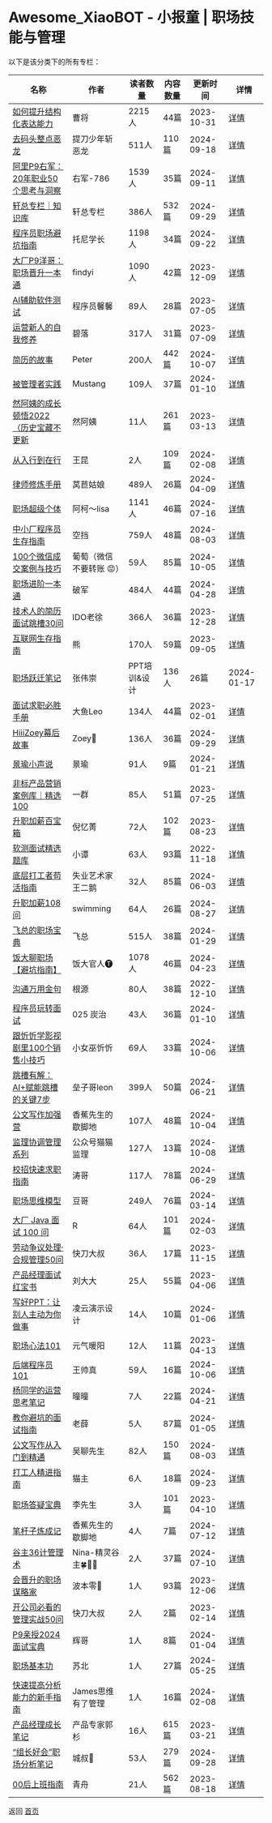 # Awesome_XiaoBOT - 小报童 | 职场技能与管理

以下是该分类下的所有专栏：

| 名称 | 作者 | 读者数量 | 内容数量 | 更新时间 | 详情 |
|------|------|----------|----------|----------|------|
| [如何提升结构化表达能力](https://xiaobot.net/p/jghbd?refer=0b133df9-27dc-423b-8101-639049001c13) | 曹将 | 2215人 | 44篇 |  2023-10-31 | [详情](data/jghbd.md) |
| [去码头整点恶龙](https://xiaobot.net/p/along?refer=0b133df9-27dc-423b-8101-639049001c13) | 提刀少年斩恶龙 | 511人 | 110篇 |  2024-09-18 | [详情](data/along.md) |
| [阿里P9右军：20年职业50个思考与洞察](https://xiaobot.net/p/youjun?refer=0b133df9-27dc-423b-8101-639049001c13) | 右军-786 | 1539人 | 35篇 |  2024-09-11 | [详情](data/youjun.md) |
| [轩总专栏｜知识库](https://xiaobot.net/p/919900?refer=0b133df9-27dc-423b-8101-639049001c13) | 轩总专栏 | 386人 | 532篇 |  2024-09-29 | [详情](data/919900.md) |
| [程序员职场避坑指南](https://xiaobot.net/p/Tony6688?refer=0b133df9-27dc-423b-8101-639049001c13) | 托尼学长 | 1198人 | 34篇 |  2024-09-22 | [详情](data/Tony6688.md) |
| [大厂P9洋哥：职场晋升一本通](https://xiaobot.net/p/1000036?refer=0b133df9-27dc-423b-8101-639049001c13) | findyi | 1090人 | 42篇 |  2023-12-09 | [详情](data/1000036.md) |
| [AI辅助软件测试](https://xiaobot.net/p/softwaretest168?refer=0b133df9-27dc-423b-8101-639049001c13) | 程序员馨馨 | 89人 | 28篇 |  2023-07-05 | [详情](data/softwaretest168.md) |
| [运营新人的自我修养](https://xiaobot.net/p/Operation01?refer=0b133df9-27dc-423b-8101-639049001c13) | 碧落 | 317人 | 31篇 |  2023-07-09 | [详情](data/Operation01.md) |
| [简历的故事](https://xiaobot.net/p/Peter1981_HR?refer=0b133df9-27dc-423b-8101-639049001c13) | Peter | 200人 | 442篇 |  2024-10-07 | [详情](data/Peter1981_HR.md) |
| [被管理者实践](https://xiaobot.net/p/antidrucker?refer=0b133df9-27dc-423b-8101-639049001c13) | Mustang | 109人 | 37篇 |  2024-01-10 | [详情](data/antidrucker.md) |
| [然阿姨的成长顿悟2022（历史宝藏不更新](https://xiaobot.net/p/ranayi?refer=0b133df9-27dc-423b-8101-639049001c13) | 然阿姨 | 11人 | 261篇 |  2023-03-13 | [详情](data/ranayi.md) |
| [从入行到在行](https://xiaobot.net/p/never?refer=0b133df9-27dc-423b-8101-639049001c13) | 王昆 | 2人 | 109篇 |  2024-02-08 | [详情](data/never.md) |
| [律师修炼手册](https://xiaobot.net/p/lawyersredbook?refer=0b133df9-27dc-423b-8101-639049001c13) | 莴苣姑娘 | 489人 | 26篇 |  2024-04-09 | [详情](data/lawyersredbook.md) |
| [职场超级个体](https://xiaobot.net/p/726649787?refer=0b133df9-27dc-423b-8101-639049001c13) | 阿柯～lisa | 1141人 | 46篇 |  2024-07-16 | [详情](data/726649787.md) |
| [中小厂程序员生存指南](https://xiaobot.net/p/programmer101?refer=0b133df9-27dc-423b-8101-639049001c13) | 空挡 | 759人 | 48篇 |  2024-08-03 | [详情](data/programmer101.md) |
| [100个微信成交案例与技巧](https://xiaobot.net/p/putaohaoqiang?refer=0b133df9-27dc-423b-8101-639049001c13) | 葡萄（微信不要转账 😡） | 59人 | 85篇 |  2024-10-05 | [详情](data/putaohaoqiang.md) |
| [职场进阶一本通](https://xiaobot.net/p/pojun?refer=0b133df9-27dc-423b-8101-639049001c13) | 破军 | 484人 | 44篇 |  2024-04-28 | [详情](data/pojun.md) |
| [技术人的简历面试跳槽30问](https://xiaobot.net/p/mianshi?refer=0b133df9-27dc-423b-8101-639049001c13) | IDO老徐 | 366人 | 36篇 |  2023-12-28 | [详情](data/mianshi.md) |
| [互联网生存指南](https://xiaobot.net/p/code?refer=0b133df9-27dc-423b-8101-639049001c13) | 熊 | 170人 | 59篇 |  2023-09-05 | [详情](data/code.md) |
| [职场跃迁笔记](https://xiaobot.net/p/weichong123?refer=0b133df9-27dc-423b-8101-639049001c13) | 张伟崇 | PPT培训&设计 | 136人 | 26篇 |  2024-01-17 | [详情](data/weichong123.md) |
| [面试求职必胜手册](https://xiaobot.net/p/dayu666?refer=0b133df9-27dc-423b-8101-639049001c13) | 大鱼Leo | 134人 | 44篇 |  2023-02-01 | [详情](data/dayu666.md) |
| [HiiiZoey幕后故事](https://xiaobot.net/p/zoeyyu7?refer=0b133df9-27dc-423b-8101-639049001c13) | Zoey🐋 | 136人 | 36篇 |  2024-09-29 | [详情](data/zoeyyu7.md) |
| [景瑜小声说](https://xiaobot.net/p/jingyutalk?refer=0b133df9-27dc-423b-8101-639049001c13) | 景瑜 | 91人 | 9篇 |  2024-01-21 | [详情](data/jingyutalk.md) |
| [非标产品营销案例库｜精选100](https://xiaobot.net/p/zyq147123?refer=0b133df9-27dc-423b-8101-639049001c13) | 一群 | 85人 | 51篇 |  2023-07-25 | [详情](data/zyq147123.md) |
| [升职加薪百宝箱](https://xiaobot.net/p/career001?refer=0b133df9-27dc-423b-8101-639049001c13) | 倪忆菁 | 72人 | 102篇 |  2023-08-23 | [详情](data/career001.md) |
| [软测面试精选题库](https://xiaobot.net/p/testdata?refer=0b133df9-27dc-423b-8101-639049001c13) | 小谭 | 63人 | 93篇 |  2022-11-18 | [详情](data/testdata.md) |
| [底层打工者苟活指南](https://xiaobot.net/p/88leader?refer=0b133df9-27dc-423b-8101-639049001c13) | 失业艺术家王二鹅 | 32人 | 85篇 |  2024-06-03 | [详情](data/88leader.md) |
| [升职加薪108问](https://xiaobot.net/p/CEO666?refer=0b133df9-27dc-423b-8101-639049001c13) | swimming | 64人 | 26篇 |  2024-08-27 | [详情](data/CEO666.md) |
| [飞总的职场宝典](https://xiaobot.net/p/feicareer?refer=0b133df9-27dc-423b-8101-639049001c13) | 飞总 | 515人 | 38篇 |  2024-01-29 | [详情](data/feicareer.md) |
| [饭大聊职场【避坑指南】](https://xiaobot.net/p/fanda002?refer=0b133df9-27dc-423b-8101-639049001c13) | 饭大官人🅣 | 1078人 | 46篇 |  2024-04-23 | [详情](data/fanda002.md) |
| [沟通万用金句](https://xiaobot.net/p/asdfjkl97098?refer=0b133df9-27dc-423b-8101-639049001c13) | 根源 | 80人 | 38篇 |  2022-12-10 | [详情](data/asdfjkl97098.md) |
| [程序员玩转面试](https://xiaobot.net/p/tanzinterview?refer=0b133df9-27dc-423b-8101-639049001c13) | 025 炭治 | 43人 | 36篇 |  2024-01-10 | [详情](data/tanzinterview.md) |
| [跟忻忻学影视剧里100个销售小技巧](https://xiaobot.net/p/KJXXS100?refer=0b133df9-27dc-423b-8101-639049001c13) | 小女巫忻忻 | 69人 | 33篇 |  2024-10-06 | [详情](data/KJXXS100.md) |
| [跳槽有解：AI+赋能跳槽的关键7步](https://xiaobot.net/p/zl750989548?refer=0b133df9-27dc-423b-8101-639049001c13) | 垒子哥leon | 399人 | 50篇 |  2024-06-21 | [详情](data/zl750989548.md) |
| [公文写作加强营](https://xiaobot.net/p/xbtpjg?refer=0b133df9-27dc-423b-8101-639049001c13) | 香蕉先生的歇脚地 | 107人 | 48篇 |  2024-10-04 | [详情](data/xbtpjg.md) |
| [监理协调管理系列](https://xiaobot.net/p/maomaojianli?refer=0b133df9-27dc-423b-8101-639049001c13) | 公众号猫猫监理 | 127人 | 13篇 |  2024-10-08 | [详情](data/maomaojianli.md) |
| [校招快速求职指南](https://xiaobot.net/p/newboy007123?refer=0b133df9-27dc-423b-8101-639049001c13) | 涛哥 | 117人 | 78篇 |  2024-06-29 | [详情](data/newboy007123.md) |
| [职场思维模型](https://xiaobot.net/p/doumogpt?refer=0b133df9-27dc-423b-8101-639049001c13) | 豆哥 | 249人 | 76篇 |  2024-03-14 | [详情](data/doumogpt.md) |
| [大厂 Java 面试 100 问](https://xiaobot.net/p/java-ms-100?refer=0b133df9-27dc-423b-8101-639049001c13) | R | 64人 | 101篇 |  2024-02-03 | [详情](data/java-ms-100.md) |
| [劳动争议处理·合规管理50问](https://xiaobot.net/p/zijue002?refer=0b133df9-27dc-423b-8101-639049001c13) | 快刀大叔 | 36人 | 17篇 |  2023-11-15 | [详情](data/zijue002.md) |
| [产品经理面试红宝书](https://xiaobot.net/p/chanpinliu?refer=0b133df9-27dc-423b-8101-639049001c13) | 刘大大 | 25人 | 55篇 |  2023-04-06 | [详情](data/chanpinliu.md) |
| [写好PPT：让别人主动为你做事](https://xiaobot.net/p/LYYSSJ2022?refer=0b133df9-27dc-423b-8101-639049001c13) | 凌云演示设计 | 14人 | 10篇 |  2024-01-06 | [详情](data/LYYSSJ2022.md) |
| [职场心法101](https://xiaobot.net/p/ForYou0521?refer=0b133df9-27dc-423b-8101-639049001c13) | 元气暖阳 | 12人 | 11篇 |  2023-04-13 | [详情](data/ForYou0521.md) |
| [后端程序员101](https://xiaobot.net/p/BackendCoder101?refer=0b133df9-27dc-423b-8101-639049001c13) | 王帅真 | 59人 | 16篇 |  2024-10-06 | [详情](data/BackendCoder101.md) |
| [杨同学的运营思考笔记](https://xiaobot.net/p/tongtong?refer=0b133df9-27dc-423b-8101-639049001c13) | 曈曈 | 7人 | 22篇 |  2024-04-21 | [详情](data/tongtong.md) |
| [教你避坑的面试指南](https://xiaobot.net/p/JVM666?refer=0b133df9-27dc-423b-8101-639049001c13) | 老薛 | 5人 | 87篇 |  2024-01-05 | [详情](data/JVM666.md) |
| [公文写作从入门到精通](https://xiaobot.net/p/laobitou?refer=0b133df9-27dc-423b-8101-639049001c13) | 吴聊先生 | 82人 | 150篇 |  2024-08-03 | [详情](data/laobitou.md) |
| [打工人精进指南](https://xiaobot.net/p/mdcpsxj?refer=0b133df9-27dc-423b-8101-639049001c13) | 猫主 | 6人 | 18篇 |  2024-09-23 | [详情](data/mdcpsxj.md) |
| [职场答疑宝典](https://xiaobot.net/p/DY001?refer=0b133df9-27dc-423b-8101-639049001c13) | 李先生 | 3人 | 101篇 |  2023-04-10 | [详情](data/DY001.md) |
| [笔杆子炼成记](https://xiaobot.net/p/xzjqy?refer=0b133df9-27dc-423b-8101-639049001c13) | 香蕉先生的歇脚地 | 4人 | 7篇 |  2024-07-12 | [详情](data/xzjqy.md) |
| [谷主36计管理术](https://xiaobot.net/p/fairysing123?refer=0b133df9-27dc-423b-8101-639049001c13) | Nina-精灵谷主🍀🌸🌿 | 2人 | 37篇 |  2024-07-10 | [详情](data/fairysing123.md) |
| [会晋升的职场谋略家](https://xiaobot.net/p/minasang180?refer=0b133df9-27dc-423b-8101-639049001c13) | 波本零🌈 | 1人 | 93篇 |  2023-12-06 | [详情](data/minasang180.md) |
| [开公司必看的管理实战50问](https://xiaobot.net/p/zijue01?refer=0b133df9-27dc-423b-8101-639049001c13) | 快刀大叔 | 2人 | 2篇 |  2023-02-14 | [详情](data/zijue01.md) |
| [P9亲授2024面试宝典](https://xiaobot.net/p/JOB?refer=0b133df9-27dc-423b-8101-639049001c13) | 辉哥 | 1人 | 8篇 |  2024-01-04 | [详情](data/JOB.md) |
| [职场基本功](https://xiaobot.net/p/happydty?refer=0b133df9-27dc-423b-8101-639049001c13) | 苏北 | 1人 | 27篇 |  2024-05-25 | [详情](data/happydty.md) |
| [快速提高分析能力的新手指南](https://xiaobot.net/p/XYZ1?refer=0b133df9-27dc-423b-8101-639049001c13) | James思维有了管理 | 1人 | 16篇 |  2024-02-08 | [详情](data/XYZ1.md) |
| [产品经理成长笔记](https://xiaobot.net/p/PMBJ?refer=0b133df9-27dc-423b-8101-639049001c13) | 产品专家郭杉 | 16人 | 615篇 |  2023-03-21 | [详情](data/PMBJ.md) |
| [“组长好会”职场分析笔记](https://xiaobot.net/p/goodsee?refer=0b133df9-27dc-423b-8101-639049001c13) | 城叔🐯 | 53人 | 279篇 |  2024-09-28 | [详情](data/goodsee.md) |
| [00后上班指南](https://xiaobot.net/p/2023worksmart?refer=0b133df9-27dc-423b-8101-639049001c13) | 青舟 | 21人 | 562篇 |  2023-08-18 | [详情](data/2023worksmart.md) |


返回 [首页](../README.md)
